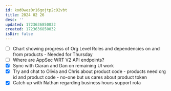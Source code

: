 ```yaml
---
id: kod0wez0r16gojtp2c92vbt
title: 2024 02 26
desc: ''
updated: 1723636850032
created: 1723636850032
isDir: false
---
```

- [ ] Chart showing progress of Org Level Roles and dependencies on and from products - Needed for Thursday
- [ ] Where are AppSec WRT V2 API endpoints?
- [x] Sync with Ciaran and Dan on remaining UI work
- [x] Try and chat to Olivia and Chris about product code - products need org id and product code - no-one but us cares about product token
- [x] Catch up with Nathan regarding business hours support rota